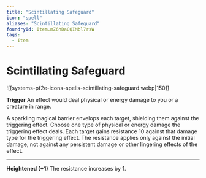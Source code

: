 ```yaml
---
title: "Scintillating Safeguard"
icon: "spell"
aliases: "Scintillating Safeguard"
foundryId: Item.mZ6hDaCQIMbl7rsW
tags:
  - Item
---
```


# Scintillating Safeguard
![[systems-pf2e-icons-spells-scintillating-safeguard.webp|150]]

**Trigger** An effect would deal physical or energy damage to you or a creature in range.

A sparkling magical barrier envelops each target, shielding them against the triggering effect. Choose one type of physical or energy damage the triggering effect deals. Each target gains resistance 10 against that damage type for the triggering effect. The resistance applies only against the initial damage, not against any persistent damage or other lingering effects of the effect.

* * *

**Heightened (+1)** The resistance increases by 1.
